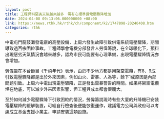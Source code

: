 ```yaml
---
layout: post
title: 工程師料惡劣天氣越來越多　需有心理準備電壓驟降增加
date: 2024-04-08 09:13:06.000000000 +08:00
link: https://news.rthk.hk/rthk/ch/component/k2/1747898-20240408.htm
categories: rthk
---
```


中電屯門龍鼓灘發電廠的高壓設備，上周六發生故障引致供電系統電壓驟降，期間導致過百宗困𨋢事故。工程師學會電機分部發言人勞偉籌說，在全球暖化下，預料出現惡劣天氣情況會越來越多，認為市民可能要有心理準備，出現電壓驟降情況亦會增加。

勞偉籌在本台節目《千禧年代》表示，由於不少地方都是用架空電纜，有8、9成引致電壓驟降都是出於外來因素，例如山火、雷暴、人為等，餘下1成原因是內部問題引致。上周六中電出現電壓驟降，正是發出雷暴警告的時間。如果將架空電纜埋在地底，可以減少外來因素影響，但工程與成本都會很龐大。

至於如何減少電壓驟降下引致困𨋢的情況，勞偉籌說現時有些大廈的升降機已安裝電壓驟降的緩解裝置，可經自行檢查後便能恢復運作，建議電力公司與政府可以考慮成立基金支援小業主，申請安裝這類設施。
